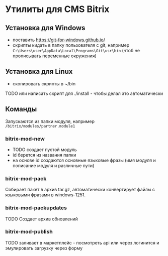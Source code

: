 
# Утилиты для CMS Bitrix

## Установка для Windows

- поставить https://git-for-windows.github.io/
- скрипты кидать в папку пользователя с git, например `C:\Users\user\AppData\Local\Programs\Git\usr\bin` (чтоб не прописывать переменные окружения)

## Установка для Linux

- скопировать скрипты в ~/bin

TODO или написать скрипт для ./install - чтобы делал это автоматически

## Команды

Запускаются из папки модуля, например `/bitrix/modules/partner.module1`

### bitrix-mod-new

- TODO создает пустой модуль
- id берется из названия папки
- на основе id создаются основные языковые фразы (имя модуля и пописание модуля и различные пути)

### bitrix-mod-pack

Собирает пакет в архив tar.gz, автоматически конвертирует файлы с языковыми фразами в windows-1251.

### bitrix-mod-packupdates

TODO Создает архив обновлений

### bitrix-mod-publish

TODO заливает в маркетплейс - посмотреть api или через логинится и эмулировать загрузку через форму

